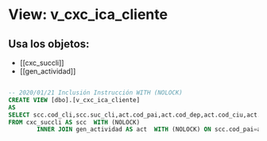 # View: v_cxc_ica_cliente

## Usa los objetos:
- [[cxc_succli]]
- [[gen_actividad]]

```sql

-- 2020/01/21 Inclusión Instrucción WITH (NOLOCK)
CREATE VIEW [dbo].[v_cxc_ica_cliente]
AS
SELECT scc.cod_cli,scc.suc_cli,act.cod_pai,act.cod_dep,act.cod_ciu,act.cod_act,act.nom_act,act.trf_act,act.val_top
FROM cxc_succli AS scc  WITH (NOLOCK) 
		INNER JOIN gen_actividad AS act  WITH (NOLOCK) ON scc.cod_pai=act.cod_pai AND scc.cod_dep=act.cod_dep AND scc.cod_ciu=act.cod_ciu

```

